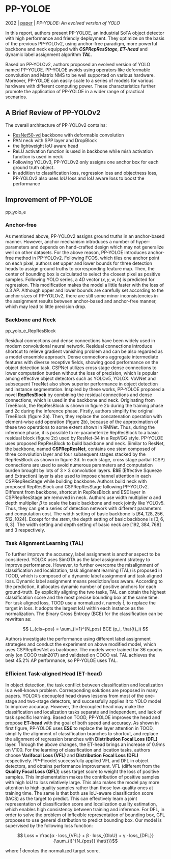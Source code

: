 # PP-YOLOE

2022 | [paper](http://arxiv.org/pdf/2203.16250v3) | _PP-YOLOE: An evolved version of YOLO_

In this report, authors present PP-YOLOE, an industrial SoTA object detector with high performance and friendly deployment. They optimize on the basis of the previous PP-YOLOv2, using anchor-free paradigm, more powerful backbone and neck equipped with **_CSPRepResStage_**, **_ET-head_** and dynamic label assignment algorithm **_TAL_**.

Based on PP-YOLOv2, authors proposed an evolved version of YOLO named PP-YOLOE. PP-YOLOE avoids using operators like deformable convolution and Matrix NMS to be well supported on various hardware. Moreover, PP-YOLOE can easily scale to a series of models for various hardware with different computing power. These characteristics further promote the application of PP-YOLOE in a wider range of practical scenarios.

## A Brief Review of PP-YOLOv2

The overall architecture of PP-YOLOv2 contains:

* [ResNet50-vd](https://arxiv.org/pdf/1812.01187) backbone with deformable convolution
* PAN neck with SPP layer and DropBlock
* the lightweight IoU aware head
* ReLU activation function is used in backbone while mish activation function is used in neck
* Following YOLOv3, PP-YOLOv2 only assigns one anchor box for each ground truth object. 
* In addition to classification loss, regression loss and objectness loss, PP-YOLOv2 also uses IoU loss and IoU aware loss to boost the performance

## Improvement of PP-YOLOE

pp_yolo_e

### Anchor-free

As mentioned above, PP-YOLOv2 assigns ground truths in an anchor-based manner. However, anchor mechanism introduces a number of hyper-parameters and depends on hand-crafted design which may not generalize well on other datasets. For the above reason, PP-YOLOE introduces anchor-free method in PP-YOLOv2. Following FCOS, which tiles one anchor point on each pixel, authors set upper and lower bounds for three detection heads to assign ground truths to corresponding feature map. Then, the center of bounding box is calculated to select the closest pixel as positive samples. Following YOLO series, a $4D$ vector $(x, y, w, h)$ is predicted for regression. This modification makes the model a little faster with the loss of 0.3 AP. Although upper and lower bounds are carefully set according to the anchor sizes of PP-YOLOv2, there are still some minor inconsistencies in the assignment results between anchor-based and anchor-free manner, which may lead to little precision drop.

### Backbone and Neck

pp_yolo_e_RepResBlock

Residual connections and dense connections have been widely used in modern convolutional neural network. Residual connections introduce shortcut to relieve gradient vanishing problem and can be also regarded as a model ensemble approach. Dense connections aggregate intermediate features with diverse receptive fields, showing good performance on the object detection task. CSPNet utilizes cross stage dense connections to lower computation burden without the loss of precision, which is popular among effective object detectors such as YOLOv5, YOLOX. VoVNet and subsequent TreeNet also show superior performance in object detection and instance segmentation. Inspired by these works, PP-YOLOE proposed a novel **RepResBlock** by combining the residual connections and dense connections, which is used in the backbone and neck.
Originating from TreeBlock, the RepResBlock is shown in figure 2b during the training phase and 2c during the inference phase. Firstly, authors simplify the original TreeBlock (figure 2a). Then, they replace the concatenation operation with element-wise add operation (figure 2b), because of the approximation of these two operations to some extent shown in RMNet. Thus, during the inference phase, it is possible to re-parameterize RepResBlock to a basic residual block (figure 2c) used by ResNet-34 in a RepVGG style. 
PP-YOLOE uses proposed RepResBlock to build backbone and neck. Similar to ResNet, the backbone, named **CSPRepResNet**, contains one stem composed of three convolution layer and four subsequent stages stacked by the RepResBlock as shown in figure 3d. In each stage, cross stage partial (CSP) connections are used to avoid numerous parameters and computation burden brought by lots of $3 × 3$ convolution layers. **ESE** (Effective Squeeze and Extraction) layer is also used to impose channel attention in each CSPRepResStage while building backbone. Authors build neck with proposed RepResBlock and CSPRepResStage following PP-YOLOv2. Different from backbone, shortcut in RepResBlock and ESE layer in CSPRepResStage are removed in neck.
Authors use width multiplier $α$ and depth multiplier $β$ to scale the basic backbone and neck jointly like YOLOv5. Thus, they can get a series of detection network with different parameters and computation cost. The width setting of basic backbone is $[64, 128, 256, 512, 1024]$. Except for the _stem_, the depth setting of basic backbone is $[3, 6, 6, 3]$. The width setting and depth setting of basic neck are $[192, 384, 768]$ and $3$ respectively.

### Task Alignment Learning (TAL)

To further improve the accuracy, label assignment is another aspect to be considered. YOLOX uses SimOTA as the label assignment strategy to improve performance. However, to further overcome the misalignment of classification and localization, task alignment learning (TAL) is proposed in TOOD, which is composed of a dynamic label assignment and task aligned loss. Dynamic label assignment means prediction/loss aware. According to the prediction, it allocates dynamic number of positive anchors for each ground-truth. By explicitly aligning the two tasks, TAL can obtain the highest classification score and the most precise bounding box at the same time. For task aligned loss, TOOD use a normalized $t$, namely $\hat{t}$, to replace the target in loss. It adopts the largest IoU within each instance as the normalization. The Binary Cross Entropy (BCE) for the classification can be rewritten as:

$$ L_{cls−pos} = \sum_{i=1}^{N_pos} BCE (p_i, \hat{t}_i) $$

Authors investigate the performance using different label assignment strategies and conduct the experiment on above modified model, which uses CSPRepResNet as backbone. The models were trained for 36 epochs only (on COCO train2017) and validated on COCO val. TAL achieves the best 45.2% AP performance, so PP-YOLOE uses TAL.

### Efficient Task-aligned Head (ET-head)

In object detection, the task conflict between classification and localization is a well-known problem. Corresponding solutions are proposed in many papers. YOLOX’s decoupled head draws lessons from most of the one-stage and two-stage detectors, and successfully applies it to YOLO model to improve accuracy. However, the decoupled head may make the classification and localization tasks separate and independent, and lack of task specific learning. Based on TOOD, PP-YOLOE improves the head and propose **ET-head** with the goal of both speed and accuracy. As shown in first figure, PP-YOLOE uses **ESE** to replace the layer attention in TOOD, simplify the alignment of classification branches to shortcut, and replace the alignment of regression branches with **Distribution Focal Loss (DFL)** layer. Through the above changes, the ET-head brings an increase of 0.9ms on V100. For the learning of classification and location tasks, authors choose **Varifocal Loss (VFL)** and **Distribution Focal Loss (DFL)** respectively. PP-Picodet successfully applied VFL and DFL in object detectors, and obtains performance improvement. VFL (different from the **Quality Focal Loss (QFL)**) uses target score to weight the loss of positive samples. This implementation makes the contribution of positive samples with high IoU to loss relatively large. This also makes the model pay more attention to high-quality samples rather than those low-quality ones at training time. The same is that both use IoU-aware classification score (IACS) as the target to predict. This can effectively learn a joint representation of classification score and localization quality estimation, which enables high consistency between training and inference. For DFL, in order to solve the problem of inflexible representation of bounding box, GFL proposes to use general distribution to predict bounding box. Our model is supervised by the following loss function:

$$ Loss = \frac{α · loss_{VFL} + β · loss_{GIoU} + γ · loss_{DFL}}{\sum_{i}^{N_{pos}} \hat{t}}$$

where $\hat{t}$ denotes the normalized target score.
